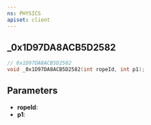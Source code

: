 ```yaml
---
ns: PHYSICS
apiset: client
---
```

## _0x1D97DA8ACB5D2582

```c
// 0x1D97DA8ACB5D2582
void _0x1D97DA8ACB5D2582(int ropeId, int p1);
```


## Parameters
* **ropeId**:
* **p1**: